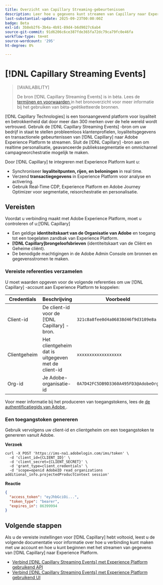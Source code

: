 ```yaml
---
title: Overzicht van Capillary Streaming-gebeurtenissen
description: Leer hoe u gegevens kunt streamen van Capillary naar Experience Platform.
last-substantial-update: 2025-09-23T00:00:00Z
badge: Beta
exl-id: 3b8eb2f6-3b4a-4b91-89d4-b6d9027c6ab4
source-git-commit: 91d6206c6ce387fde365fa72dc79ca79fc0e46fa
workflow-type: tm+mt
source-wordcount: '295'
ht-degree: 0%

---
```


# [!DNL Capillary Streaming Events]

>[!AVAILABILITY]
>
>De bron [!DNL Capillary Streaming Events] is in bèta. Lees de [ termijnen en voorwaarden ](../../home.md#terms-and-conditions) in het bronoverzicht voor meer informatie bij het gebruiken van bèta-geëtiketteerde bronnen.

[!DNL Capillary Technologies] is een toonaangevend platform voor loyaliteit en betrokkenheid dat door meer dan 300 merken over de hele wereld wordt vertrouwd. Gebruik de [!DNL Capillary Streaming Events] -bron om uw bedrijf in staat te stellen probleemloos klantenprofielen, loyaliteitsgegevens en transactionele gebeurtenissen van [!DNL Capillary] naar Adobe Experience Platform te streamen. Sluit de [!DNL Capillary] -bron aan om realtime personalisatie, geavanceerde publiekssegmentatie en omnichannel campagneorchestratie mogelijk te maken.

Door [!DNL Capillary] te integreren met Experience Platform kunt u:

* Synchroniseer **loyaliteitpunten, rijen, en beloningen** in real time.
* Verzend **transactiegegevens** in Experience Platform voor analyse en activering.
* Gebruik Real-Time CDP, Experience Platform en Adobe Journey Optimizer voor segmentatie, reisorchestratie en personalisatie.

## Vereisten

Voordat u verbinding maakt met Adobe Experience Platform, moet u controleren of u:[!DNL Capillary]

* Een geldige **identiteitskaart van de Organisatie van Adobe** en toegang tot een toegelaten zandbak van Experience Platform.
* **[!DNL Capillary]brongeloofsbrieven** (identiteitskaart van de Cliënt en Geheime cliënt).
* De benodigde machtigingen in de Adobe Admin Console om bronnen en gegevensstromen te maken.

### Vereiste referenties verzamelen

U moet waarden opgeven voor de volgende referenties om uw [!DNL Capillary] -account aan Experience Platform te koppelen:

| Credentials | Beschrijving | Voorbeeld |
| --- | --- | --- |
| Client-id | De client-id voor de [!DNL Capillary] -bron. | `321c8a8fee0d4a06838d46f9d3109e8a` |
| Clientgeheim | Het clientgeheim dat is uitgegeven met de client-id | `xxxxxxxxxxxxxxxxxx` |
| Org-id | Je Adobe-organisatie-id | `0A7D42FC5DB9D3360A495FD3@AdobeOrg` |

Voor meer informatie bij het produceren van toegangstokens, lees de [ de authentificatiegids van Adobe ](https://developer.adobe.com/developer-console/docs/guides/authentication/).

### Een toegangstoken genereren

Gebruik vervolgens uw client-id en clientgeheim om een toegangstoken te genereren vanuit Adobe.

**Verzoek**

```shell
curl -X POST 'https://ims-na1.adobelogin.com/ims/token' \
  -d 'client_id={CLIENT_ID}' \
  -d 'client_secret={CLIENT_SECRET}' \
  -d 'grant_type=client_credentials' \
  -d 'scope=openid AdobeID read_organizations additional_info.projectedProductContext session'
```

**Reactie**

```json
{
  "access_token": "eyJhbGciOi...",
  "token_type": "bearer",
  "expires_in": 86399994
}
```

## Volgende stappen

Als u de vereiste instellingen voor [!DNL Capillary] hebt voltooid, leest u de volgende documentatie voor informatie over hoe u verbinding kunt maken met uw account en hoe u kunt beginnen met het streamen van gegevens van [!DNL Capillary] naar Experience Platform.

* [Verbind  [!DNL Capillary Streaming Events]  met Experience Platform gebruikend API](../../tutorials/api/create/loyalty/capillary.md)
* [Verbind  [!DNL Capillary Streaming Events]  met Experience Platform gebruikend UI](../../tutorials/ui/create/loyalty/capillary.md)

